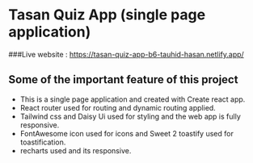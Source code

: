 # Tasan Quiz App (single page application)

###Live website : https://tasan-quiz-app-b6-tauhid-hasan.netlify.app/

## Some of the important feature of this project

* This is a single page application and created with Create react app. 
* React router used for routing and dynamic routing applied.
* Tailwind css and Daisy Ui used for styling and the web app is fully responsive.
* FontAwesome icon used for icons and Sweet 2 toastify used for toastification.
* recharts used and its responsive.
              

